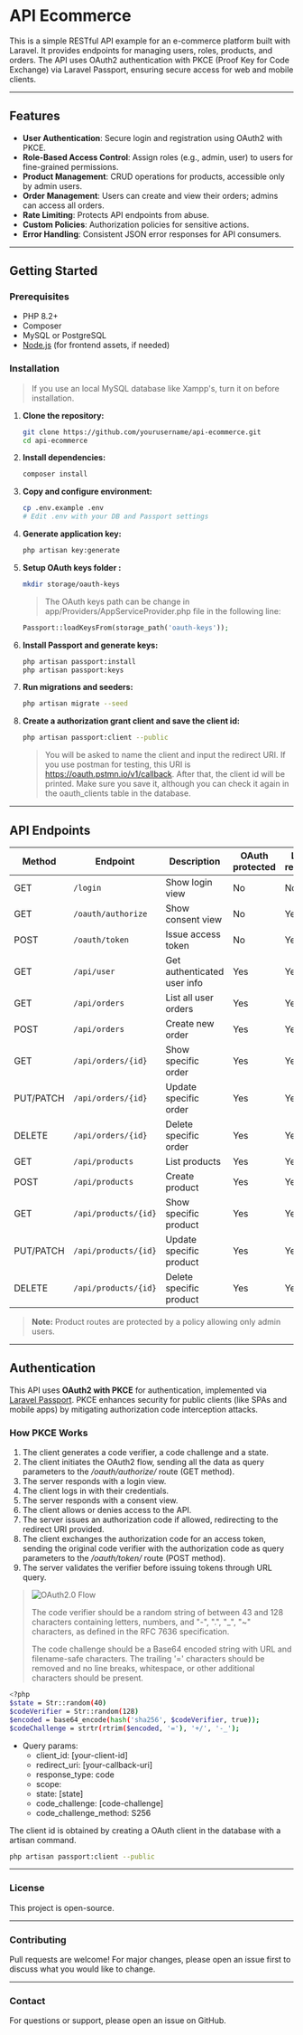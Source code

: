 # API Ecommerce

This is a simple RESTful API example for an e-commerce platform built with Laravel. It provides endpoints for managing users, roles, products, and orders. The API uses OAuth2 authentication with PKCE (Proof Key for Code Exchange) via Laravel Passport, ensuring secure access for web and mobile clients.

---

## Features

- **User Authentication**: Secure login and registration using OAuth2 with PKCE.
- **Role-Based Access Control**: Assign roles (e.g., admin, user) to users for fine-grained permissions.
- **Product Management**: CRUD operations for products, accessible only by admin users.
- **Order Management**: Users can create and view their orders; admins can access all orders.
- **Rate Limiting**: Protects API endpoints from abuse.
- **Custom Policies**: Authorization policies for sensitive actions.
- **Error Handling**: Consistent JSON error responses for API consumers.

---

## Getting Started

### Prerequisites

- PHP 8.2+
- Composer
- MySQL or PostgreSQL
- [Node.js](https://nodejs.org/) (for frontend assets, if needed)

### Installation

>If you use an local MySQL database like Xampp's, turn it on before installation.

1. **Clone the repository:**
   ```sh
   git clone https://github.com/yourusername/api-ecommerce.git
   cd api-ecommerce
   ```

2. **Install dependencies:**
   ```sh
   composer install
   ```

3. **Copy and configure environment:**
   ```sh
   cp .env.example .env
   # Edit .env with your DB and Passport settings
   ```

4. **Generate application key:**
   ```sh
   php artisan key:generate
   ```

5. **Setup OAuth keys folder :**
   ```sh
   mkdir storage/oauth-keys
   ```
   >The OAuth keys path can be change in app/Providers/AppServiceProvider.php file in the following line:
   ```php
   Passport::loadKeysFrom(storage_path('oauth-keys'));
   ```

6. **Install Passport and generate keys:**
   ```sh
   php artisan passport:install
   php artisan passport:keys
   ```
   
7. **Run migrations and seeders:**
   ```sh
   php artisan migrate --seed
   ```

8. **Create a authorization grant client and save the client id:**
   ```sh
   php artisan passport:client --public
   ```
   >You will be asked to name the client and input the redirect URI. If you use postman for testing, this URI is https://oauth.pstmn.io/v1/callback. 
   >After that, the client id will be printed. Make sure you save it, although you can check it again in the oauth_clients table in the database.
    
---

## API Endpoints

| Method | Endpoint            | Description                        | OAuth protected | Login required | Role         |
|--------|---------------------|------------------------------------|-----------------|----------------|--------------|
| GET    | `/login`            | Show login view                    | No              | No             | Any          |
| GET    | `/oauth/authorize`  | Show consent view                  | No              | Yes            | Any          |
| POST   | `/oauth/token`      | Issue access token                 | No              | Yes            | Any          |
| GET    | `/api/user`         | Get authenticated user info        | Yes             | Yes            | Any          |
| GET    | `/api/orders`       | List all user orders               | Yes             | Yes            | User/Admin   |
| POST   | `/api/orders`       | Create new order                   | Yes             | Yes            | User/Admin   |
| GET    | `/api/orders/{id}`  | Show specific order                | Yes             | Yes            | User/Admin   |
| PUT/PATCH | `/api/orders/{id}` | Update specific order            | Yes             | Yes            | User/Admin   |
| DELETE | `/api/orders/{id}`  | Delete specific order              | Yes             | Yes            | User/Admin   |
| GET    | `/api/products`     | List products                      | Yes             | Yes            | Admin only   |
| POST   | `/api/products`     | Create product                     | Yes             | Yes            | Admin only   |
| GET    | `/api/products/{id}` | Show specific product             | Yes             | Yes            | Admin only   |
| PUT/PATCH | `/api/products/{id}` | Update specific product        | Yes             | Yes            | Admin only   |
| DELETE | `/api/products/{id}`  | Delete specific product          | Yes             | Yes            | Admin only   |

> **Note:** Product routes are protected by a policy allowing only admin users.

---
    
## Authentication

This API uses **OAuth2 with PKCE** for authentication, implemented via [Laravel Passport](https://laravel.com/docs/12.x/passport#code-grant-pkce). PKCE enhances security for public clients (like SPAs and mobile apps) by mitigating authorization code interception attacks.

### How PKCE Works

1. The client generates a code verifier, a code challenge and a state.
2. The client initiates the OAuth2 flow, sending all the data as query parameters to the _/oauth/authorize/_ route (GET method).
3. The server responds with a login view.
4. The client logs in with their credentials.
5. The server responds with a consent view.
6. The client allows or denies access to the API.
8. The server issues an authorization code if allowed, redirecting to the redirect URI provided.
9. The client exchanges the authorization code for an access token, sending the original code verifier with the authorization code as query parameters to the _/oauth/token/_ route (POST method).
10. The server validates the verifier before issuing tokens through URL query.

>![OAuth2.0 Flow](https://github.com/user-attachments/assets/ba9a185a-7706-4872-bc5c-36dfe5f4eb69)
>
>The code verifier should be a random string of between 43 and 128 characters containing letters, numbers, and "-", ".", "_", "~" characters, as defined in the RFC 7636 specification.
>
>The code challenge should be a Base64 encoded string with URL and filename-safe characters. The trailing '=' characters should be removed and no line breaks, whitespace, or other additional characters should be present.

```sh
<?php
$state = Str::random(40)
$codeVerifier = Str::random(128)
$encoded = base64_encode(hash('sha256', $codeVerifier, true));
$codeChallenge = strtr(rtrim($encoded, '='), '+/', '-_');
```

- Query params:
    - client_id: [your-client-id]
    - redirect_uri: [your-callback-uri]
    - response_type: code
    - scope:
    - state: [state]
    - code_challenge: [code-challenge]
    - code_challenge_method: S256

The client id is obtained by creating a OAuth client in the database with a artisan command.
```sh
php artisan passport:client --public
```

---

### License

This project is open-source.

---

### Contributing

Pull requests are welcome! For major changes, please open an issue first to discuss what you would like to change.

---

### Contact

For questions or support, please open an issue on GitHub.
